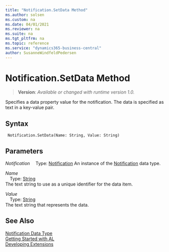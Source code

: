 ```yaml
---
title: "Notification.SetData Method"
ms.author: solsen
ms.custom: na
ms.date: 04/01/2021
ms.reviewer: na
ms.suite: na
ms.tgt_pltfrm: na
ms.topic: reference
ms.service: "dynamics365-business-central"
author: SusanneWindfeldPedersen
---
```

[//]: # (START>DO_NOT_EDIT)
[//]: # (IMPORTANT:Do not edit any of the content between here and the END>DO_NOT_EDIT.)
[//]: # (Any modifications should be made in the .xml files in the ModernDev repo.)
# Notification.SetData Method
> **Version**: _Available or changed with runtime version 1.0._

Specifies a data property value for the notification. The data is specified as text in a key-value pair.


## Syntax
```
 Notification.SetData(Name: String, Value: String)
```
## Parameters
*Notification*
&emsp;Type: [Notification](notification-data-type.md)
An instance of the [Notification](notification-data-type.md) data type.

*Name*  
&emsp;Type: [String](../string/string-data-type.md)  
The text string to use as a unique identifier for the data item.
        
*Value*  
&emsp;Type: [String](../string/string-data-type.md)  
The text string that represents the data.  



[//]: # (IMPORTANT: END>DO_NOT_EDIT)
## See Also
[Notification Data Type](notification-data-type.md)  
[Getting Started with AL](../../devenv-get-started.md)  
[Developing Extensions](../../devenv-dev-overview.md)